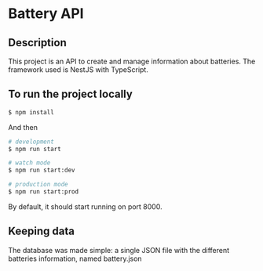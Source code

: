 # Battery API

## Description

This project is an API to create and manage information about batteries. The framework used is NestJS with TypeScript.

## To run the project locally

```bash
$ npm install
```

And then

```bash
# development
$ npm run start

# watch mode
$ npm run start:dev

# production mode
$ npm run start:prod
```

By default, it should start running on port 8000.

## Keeping data

The database was made simple: a single JSON file with the different batteries information, named battery.json

